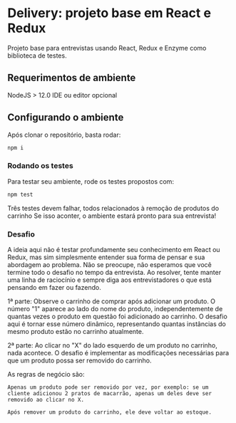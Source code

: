 # Delivery: projeto base em React e Redux

Projeto base para entrevistas usando React, Redux e Enzyme como biblioteca de testes.

## Requerimentos de ambiente

NodeJS > 12.0
IDE ou editor opcional

## Configurando o ambiente

Após clonar o repositório, basta rodar:

```bash
npm i
```

### Rodando os testes

Para testar seu ambiente, rode os testes propostos com:

```bash
npm test
```

Três testes devem falhar, todos relacionados à remoção de produtos do carrinho
Se isso aconter, o ambiente estará pronto para sua entrevista!

### Desafio

A ideia aqui não é testar profundamente seu conhecimento em React ou Redux, mas sim simplesmente entender sua forma de pensar e sua abordagem ao problema. Não se preocupe, não esperamos que você termine todo o desafio no tempo da entrevista. Ao resolver, tente manter uma linha de raciocínio e sempre diga aos entrevistadores o que está pensando em fazer ou fazendo.

1ª parte:
Observe o carrinho de comprar após adicionar um produto. O número "1" aparece ao lado do nome do produto, independentemente de quantas vezes o produto em questão foi adicionado ao carrinho. O desafio aqui é tornar esse número dinâmico, representando quantas instâncias do mesmo produto estão no carrinho atualmente.

2ª parte:
Ao clicar no "X" do lado esquerdo de um produto no carrinho, nada acontece.
O desafio é implementar as modificações necessárias para que um produto possa ser removido do carrinho.

As regras de negócio são:

	Apenas um produto pode ser removido por vez, por exemplo: se um cliente adicionou 2 pratos de macarrão, apenas um deles deve ser removido ao clicar no X.

	Após remover um produto do carrinho, ele deve voltar ao estoque.